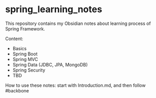# spring_learning_notes
This repository contains my Obsidian notes about learning process of Spring Framework.

Content:
- Basics
- Spring Boot
- Spring MVC
- Spring Data (JDBC, JPA, MongoDB)
- Spring Security
- TBD

How to use these notes: start with Introduction.md, and then follow \#backbone 

